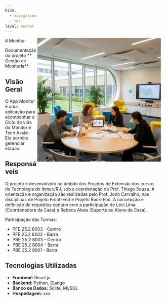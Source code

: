 ```yaml
---
hide:
  - navigation
  - toc
level: secret
---
```

<div style="float:right">
    <img src="images/monitor.png" width="400" />
</div>
# Monitor

Documentação do projeto ** Gestão de Monitoria**.

## Visão Geral

O App Monitor é uma aplicação para acompanhar o Ciclo de vida do Monitor e Tech Assist. Ele permite gerenciar etapas.

## Responsáveis

O projeto é desenvolvido no âmbito dos Projetos de Extensão dos cursos de Tecnologia do Ibmec/RJ, sob a coordenação do Prof. Thiago Souza. A orientação e organização são realizadas pelo Prof. Jonh Carvalho, nas disciplinas de Projeto Front-End e Projeto Back-End. A concepção e definição de requisitos contam com a participação de Leci Lima (Coordenadora da Casa) e Rebeca Alves (Suporte ao Aluno da Casa).

Participação das Turmas:

- PFE 25.2 8003 - Centro
- PFE 25.2 8002 - Barra
- PBE 25.2 8003 - Centro
- PBE 25.2 8004 - Barra
- PBE 25.2 8001 - Barra

## Tecnologias Utilizadas

- **Frontend:** React.js
- **Backend:** Python, Django
- **Banco de Dados:** Sqlite, MySQL
- **Hospedagem:** xxx
